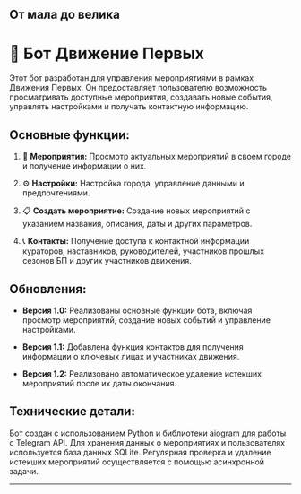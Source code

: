 От мала до велика
---

# 🤖 **Бот Движение Первых**

Этот бот разработан для управления мероприятиями в рамках Движения Первых. Он предоставляет пользователю возможность просматривать доступные мероприятия, создавать новые события, управлять настройками и получать контактную информацию.

## **Основные функции:**

1. 🎉 **Мероприятия:** Просмотр актуальных мероприятий в своем городе и получение информации о них.
   
2. ⚙️ **Настройки:** Настройка города, управление данными и предпочтениями.

3. 📋 **Создать мероприятие:** Создание новых мероприятий с указанием названия, описания, даты и других параметров.

4. 📞 **Контакты:** Получение доступа к контактной информации кураторов, наставников, руководителей, участников прошлых сезонов БП и других участников движения.

## **Обновления:**

- **Версия 1.0:** Реализованы основные функции бота, включая просмотр мероприятий, создание новых событий и управление настройками.
  
- **Версия 1.1:** Добавлена функция контактов для получения информации о ключевых лицах и участниках движения.

- **Версия 1.2:** Реализовано автоматическое удаление истекших мероприятий после их даты окончания.

## **Технические детали:**

Бот создан с использованием Python и библиотеки aiogram для работы с Telegram API. Для хранения данных о мероприятиях и пользователях используется база данных SQLite. Регулярная проверка и удаление истекших мероприятий осуществляется с помощью асинхронной задачи.

---
